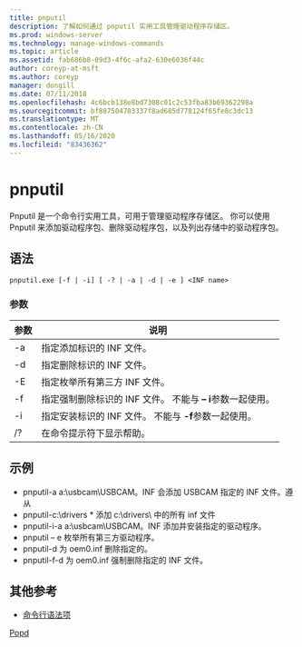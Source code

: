 ```yaml
---
title: pnputil
description: 了解如何通过 pnputil 实用工具管理驱动程序存储区。
ms.prod: windows-server
ms.technology: manage-windows-commands
ms.topic: article
ms.assetid: fab686b8-09d3-4f6c-afa2-630e6036f44c
author: coreyp-at-msft
ms.author: coreyp
manager: dongill
ms.date: 07/11/2018
ms.openlocfilehash: 4c6bcb138e8bd7308c01c2c53fba83b69362298a
ms.sourcegitcommit: bf887504703337f8ad685d778124f65fe8c3dc13
ms.translationtype: MT
ms.contentlocale: zh-CN
ms.lasthandoff: 05/16/2020
ms.locfileid: "83436362"
---
```

# <a name="pnputil"></a>pnputil

Pnputil 是一个命令行实用工具，可用于管理驱动程序存储区。 你可以使用 Pnputil 来添加驱动程序包、删除驱动程序包，以及列出存储中的驱动程序包。

## <a name="syntax"></a>语法

```
pnputil.exe [-f | -i] [ -? | -a | -d | -e ] <INF name>
```

### <a name="parameters"></a>参数

|参数|说明|
|---------|-----------|
|-a|指定添加标识的 INF 文件。|
|-d|指定删除标识的 INF 文件。|
|-E|指定枚举所有第三方 INF 文件。|
|-f|指定强制删除标识的 INF 文件。 不能与 **– i**参数一起使用。|
|-i|指定安装标识的 INF 文件。 不能与 **-f**参数一起使用。|
|/?|在命令提示符下显示帮助。|


## <a name="examples"></a>示例

-   pnputil-a a:\usbcam\USBCAM。INF 会添加 USBCAM 指定的 INF 文件。遵从
-   pnputil-c:\drivers \* 添加 c:\drivers\ 中的所有 inf 文件
-   pnputil-i-a a:\usbcam\USBCAM。INF 添加并安装指定的驱动程序。
-   pnputil – e 枚举所有第三方驱动程序。
-   pnputil-d 为 oem0.inf 删除指定的。
-   pnputil-f-d 为 oem0.inf 强制删除指定的 INF 文件。

## <a name="additional-references"></a>其他参考

- [命令行语法项](command-line-syntax-key.md)

[Popd](popd.md)